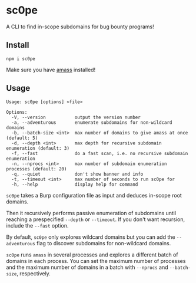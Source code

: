 # sc0pe

A CLI to find in-scope subdomains for bug bounty programs!

## Install

`npm i sc0pe`

Make sure you have [amass](https://github.com/OWASP/Amass) installed!

## Usage

```
Usage: sc0pe [options] <file>

Options:
  -V, --version           output the version number
  -a, --adventurous       enumerate subdomains for non-wildcard domains
  -b, --batch-size <int>  max number of domains to give amass at once (default: 5)
  -d, --depth <int>       max depth for recursive subdomain enumeration (default: 3)
  -f, --fast              do a fast scan, i.e. no recursive subdomain enumeration
  -n, --nprocs <int>      max number of subdomain enumeration processes (default: 20)
  -q, --quiet             don't show banner and info
  -t, --timeout <int>     max number of seconds to run sc0pe for
  -h, --help              display help for command
```

`sc0pe` takes a Burp configuration file as input and deduces in-scope root domains.

Then it recursively performs passive enumeration of subdomains until reaching a prespecified `--depth` or `--timeout`. If you don't want recursion, include the `--fast` option.

By default, `sc0pe` only explores wildcard domains but you can add the `--adventurous` flag to discover subdomains for non-wildcard domains.

`sc0pe` runs `amass` in several processes and explores a different batch of domains in each process. You can set the maximum number of processes and the maximum number of domains in a batch with `--nprocs` and `--batch-size`, respectively.

